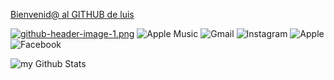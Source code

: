 [Bienvenid@ al GITHUB de luis](123.png)

[![github-header-image-1.png](https://i.postimg.cc/rsPKnscn/github-header-image-1.png)](https://postimg.cc/wRDq361L)
![Apple Music](https://img.shields.io/badge/Apple_Music-9933CC?style=for-the-badge&logo=apple-music&logoColor=white)
![Gmail](https://img.shields.io/badge/Gmail-D14836?style=for-the-badge&logo=gmail&logoColor=white)
![Instagram](https://img.shields.io/badge/Instagram-%23E4405F.svg?style=for-the-badge&logo=Instagram&logoColor=white)
![Apple](https://img.shields.io/badge/Apple-%23000000.svg?style=for-the-badge&logo=apple&logoColor=white)
![Facebook](https://img.shields.io/badge/Facebook-%231877F2.svg?style=for-the-badge&logo=Facebook&logoColor=white)

<img align="center" src="https://github-readme-stats.vercel.app/api?username=condorcoders&include_all_commits=true&count_private=true&show_icons=true&line_height=20&title_color=2B5BBD&icon_color=1124BB&text_color=A1A1A1&bg_color=0,000000,130F40" alt="my Github Stats"/>
